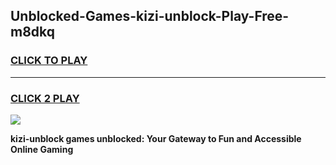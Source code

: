 
## Unblocked-Games-kizi-unblock-Play-Free-m8dkq
<h3>
<a href="https://premium76.site?title=kizi-unblock&ref=21A">CLICK TO PLAY</a></h3>
<hr>

<h3>
<a href="https://premium76.site?title=kizi-unblock&ref=21A">CLICK 2 PLAY</a>
  
</h3>

<a href="https://premium76.site?title=kizi-unblock&ref=21A"><img src="https://clearcache.store/games.png"></a>


**kizi-unblock games unblocked: Your Gateway to Fun and Accessible Online Gaming**
